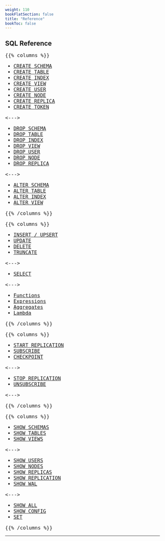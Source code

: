 ```yaml
---
weight: 110
bookFlatSection: false
title: "Reference"
bookToc: false
---
```


## SQL Reference

<span style="font-size: 16px; font-family: IBM Plex Mono, monospace;">

{{% columns %}}

* [CREATE SCHEMA](/docs/sql/ddl/schemas/create)
* [CREATE TABLE](/docs/sql/ddl/tables/create)
* [CREATE INDEX](/docs/sql/ddl/indexes/create)
* [CREATE VIEW](/docs/sql/ddl/views/create)
* [CREATE USER](/docs/users/create)
* [CREATE NODE](/docs/cluster/create)
* [CREATE REPLICA](/docs/repl/create)
* [CREATE TOKEN](/docs/users/create_token)

<--->

* [DROP SCHEMA](/docs/sql/ddl/schemas/drop)
* [DROP TABLE](/docs/sql/ddl/tables/drop)
* [DROP INDEX](/docs/sql/ddl/indexes/drop)
* [DROP VIEW](/docs/sql/ddl/views/drop)
* [DROP USER](/docs/users/drop)
* [DROP NODE](/docs/cluster/drop)
* [DROP REPLICA](/docs/repl/drop)

<--->

* [ALTER SCHEMA](/docs/sql/ddl/schemas/alter)
* [ALTER TABLE](/docs/sql/ddl/tables/alter)
* [ALTER INDEX](/docs/sql/ddl/indexes/alter)
* [ALTER VIEW](/docs/sql/ddl/views/alter)

{{% /columns %}}


{{% columns %}}

* [INSERT / UPSERT](/docs/sql/dml/insert)
* [UPDATE](/docs/sql/dml/update)
* [DELETE](/docs/sql/dml/delete)
* [TRUNCATE](/docs/sql/dml/truncate)

<--->

* [SELECT](/docs/sql/query/select)

<--->

* [Functions](/docs/sql/functions/system)
* [Expressions](/docs/sql/expressions/arithmetical)
* [Aggregates](/docs/sql/query/aggregates)
* [Lambda](/docs/sql/query/lambda)

{{% /columns %}}


{{% columns %}}

* [START REPLICATION](/docs/repl/start)
* [SUBSCRIBE](/docs/repl/subscribe)
* [CHECKPOINT](/docs/storage/checkpoint)

<--->

* [STOP REPLICATION](/docs/repl/stop)
* [UNSUBSCRIBE](/docs/repl/unsubscribe)

<--->

{{% /columns %}}


{{% columns %}}

* [SHOW SCHEMAS](/docs/sql/ddl/schemas/show)
* [SHOW TABLES](/docs/sql/ddl/tables/show)
* [SHOW VIEWS](/docs/sql/ddl/views/show)

<--->

* [SHOW USERS](/docs/users/show)
* [SHOW NODES](/docs/cluster/show)
* [SHOW REPLICAS](/docs/repl/show_replicas)
* [SHOW REPLICATION](/docs/repl/show)
* [SHOW WAL](/docs/storage/show)

<--->

* [SHOW ALL](/docs/configuration/show)
* [SHOW CONFIG](/docs/configuration/show)
* [SET](/docs/configuration/set)

{{% /columns %}}

</span>

---
